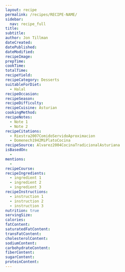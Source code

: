 ```yaml
---
layout: recipe
permalink: /recipes/RECIPE-NAME/
sidebar:
  nav: recipe_full
title: 
subtitle: 
author: Jon Tillman
dateCreated: 
datePublished: 
dateModified: 
recipeImage: 
prepTime: 
cookTime: 
totalTime: 
recipeYield: 
recipeCategory: Desserts
suitableForDiet:
  - Halal
recipeOccasion: 
recipeSeason: 
recipeDifficulty: 
recipeCuisine: Asturian
cookingMethod: 
recipeNotes:
  - Note 1
  - Note 2
recipeCitations:
  - Riestra2007ComidoServidoAproximacion
  - Domenech1942MiPlatoCocina
recipeSource: Alvarez2004CocinaTradicionalAsturiana
isBasedOn:
  - 
mentions:
  - 
recipeCourse: 
recipeIngredients:
  - ingredient 1
  - ingredient 2
  - ingredient 3
recipeInstructions:
  - instruction 1
  - instruction 2
  - instruction 3
nutrition: true
servingSize: 
calories: 
fatContent: 
saturatedFatContent: 
transFatContent: 
cholesterolContent: 
sodiumContent: 
carbohydrateContent: 
fiberContent: 
sugarContent: 
proteinContent: 
---
```

